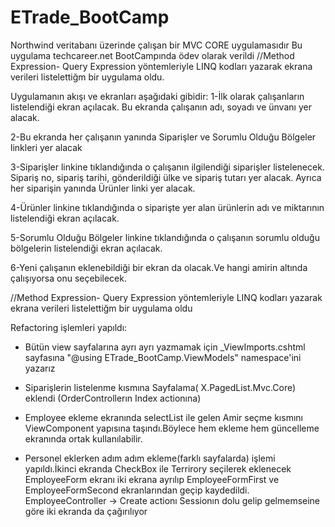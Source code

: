# ETrade_BootCamp
Northwind veritabanı üzerinde çalışan bir MVC CORE uygulamasıdır
Bu uygulama techcareer.net BootCampında ödev olarak verildi
//Method Expression- Query Expression yöntemleriyle LINQ kodları yazarak ekrana verileri listelettiğm bir uygulama oldu.

Uygulamanın akışı ve ekranları aşağıdaki gibidir:
1-İlk olarak çalışanların listelendiği ekran açılacak. Bu ekranda çalışanın adı, soyadı ve ünvanı yer alacak.

2-Bu ekranda her çalışanın yanında Siparişler ve Sorumlu Olduğu Bölgeler linkleri yer alacak

3-Siparişler linkine tıklandığında o çalışanın ilgilendiği siparişler listelenecek. Sipariş no, sipariş tarihi, gönderildiği ülke ve sipariş tutarı yer alacak. Ayrıca her siparişin yanında Ürünler linki yer alacak.

4-Ürünler linkine tıklandığında o siparişte yer alan ürünlerin adı ve miktarının listelendiği ekran açılacak.

5-Sorumlu Olduğu Bölgeler linkine tıklandığında o çalışanın sorumlu olduğu bölgelerin listelendiği ekran açılacak.

6-Yeni çalışanın eklenebildiği bir ekran da olacak.Ve hangi amirin altında çalışıyorsa onu seçebilecek.

//Method Expression- Query Expression yöntemleriyle LINQ kodları yazarak ekrana verileri listelettiğm bir uygulama oldu

Refactoring işlemleri yapıldı:
* Bütün view sayfalarına ayrı ayrı yazmamak için _ViewImports.cshtml sayfasına "@using ETrade_BootCamp.ViewModels" namespace'ini yazarız

* Siparişlerin listelenme kısmına Sayfalama( X.PagedList.Mvc.Core) eklendi (OrderControllerın Index actionına)
  
* Employee ekleme ekranında selectList ile gelen Amir seçme kısmını ViewComponent yapısına taşındı.Böylece hem ekleme hem güncelleme ekranında ortak kullanılabilir.

* Personel eklerken adım adım ekleme(farklı sayfalarda) işlemi yapıldı.İkinci ekranda CheckBox ile Terrirory seçilerek eklenecek
  EmployeeForm ekranı iki ekrana ayrılıp EmployeeFormFirst ve EmployeeFormSecond ekranlarından geçip kaydedildi.
  EmployeeController -> Create actionı Sessionın dolu gelip gelmemseine göre iki ekranda da çağırılıyor

